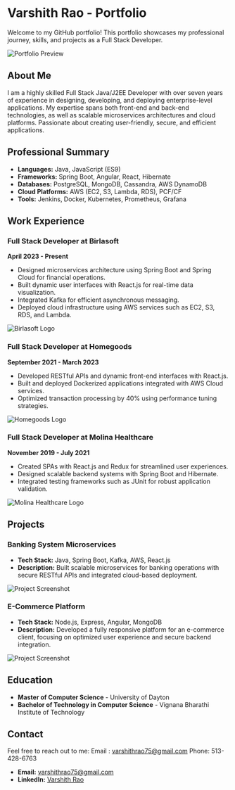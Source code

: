 # Varshith Rao - Portfolio

Welcome to my GitHub portfolio! This portfolio showcases my professional journey, skills, and projects as a Full Stack Developer. 

![Portfolio Preview](https://via.placeholder.com/800x200?text=Portfolio+Header+Image)

## About Me

I am a highly skilled Full Stack Java/J2EE Developer with over seven years of experience in designing, developing, and deploying enterprise-level applications. My expertise spans both front-end and back-end technologies, as well as scalable microservices architectures and cloud platforms. Passionate about creating user-friendly, secure, and efficient applications.

## Professional Summary

- **Languages:** Java, JavaScript (ES9)
- **Frameworks:** Spring Boot, Angular, React, Hibernate
- **Databases:** PostgreSQL, MongoDB, Cassandra, AWS DynamoDB
- **Cloud Platforms:** AWS (EC2, S3, Lambda, RDS), PCF/CF
- **Tools:** Jenkins, Docker, Kubernetes, Prometheus, Grafana

## Work Experience

### Full Stack Developer at Birlasoft
**April 2023 - Present**
- Designed microservices architecture using Spring Boot and Spring Cloud for financial operations.
- Built dynamic user interfaces with React.js for real-time data visualization.
- Integrated Kafka for efficient asynchronous messaging.
- Deployed cloud infrastructure using AWS services such as EC2, S3, RDS, and Lambda.

![Birlasoft Logo](https://via.placeholder.com/100x50?text=Birlasoft+Logo)

### Full Stack Developer at Homegoods
**September 2021 - March 2023**
- Developed RESTful APIs and dynamic front-end interfaces with React.js.
- Built and deployed Dockerized applications integrated with AWS Cloud services.
- Optimized transaction processing by 40% using performance tuning strategies.

![Homegoods Logo](https://via.placeholder.com/100x50?text=Homegoods+Logo)

### Full Stack Developer at Molina Healthcare
**November 2019 - July 2021**
- Created SPAs with React.js and Redux for streamlined user experiences.
- Designed scalable backend systems with Spring Boot and Hibernate.
- Integrated testing frameworks such as JUnit for robust application validation.

![Molina Healthcare Logo](https://via.placeholder.com/100x50?text=Molina+Logo)

## Projects

### Banking System Microservices
- **Tech Stack:** Java, Spring Boot, Kafka, AWS, React.js
- **Description:** Built scalable microservices for banking operations with secure RESTful APIs and integrated cloud-based deployment.

![Project Screenshot](https://via.placeholder.com/800x400?text=Banking+System+Project)

### E-Commerce Platform
- **Tech Stack:** Node.js, Express, Angular, MongoDB
- **Description:** Developed a fully responsive platform for an e-commerce client, focusing on optimized user experience and secure backend integration.

![Project Screenshot](https://via.placeholder.com/800x400?text=E-Commerce+Project)

## Education

- **Master of Computer Science** - University of Dayton
- **Bachelor of Technology in Computer Science** - Vignana Bharathi Institute of Technology

## Contact

Feel free to reach out to me:
Email : varshithrao75@gmail.com
Phone: 513-428-6763

- **Email:** varshithrao75@gmail.com
- **LinkedIn:** [Varshith Rao](https://www.linkedin.com/in/varshith-rao-jdev)


